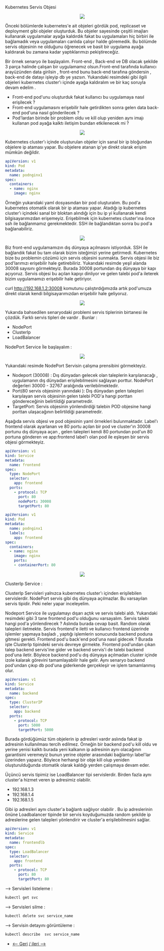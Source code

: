 Kubernetes Servis Objesi  

<p align="center">
  <img src="https://user-images.githubusercontent.com/38957716/136458267-948bbf01-8fdc-410f-8e89-2ddaa02cba85.png"/>
</p>

Önceki bölümlerde kubernetes'e ait objeleri gördük pod, replicaset ve deployment gibi objeler oluşturduk. Bu objeler sayesinde çeşitli imajları kullanarak uygulamalar ayağa kaldırdık fakat bu uygulamaları hiç birbiri ile bağlamadık veya uygulamaları canlıda çalışır halde göremedik. Bu bölümde servis objesinin ne olduğunu öğrenecek ve basit bir uygulama ayağa kaldırarak bu zamana kadar yaptıklarımızı pekiştireceğiz. 

Bir örnek senaryo ile başlayalım. Front-end , Back-end ve DB olacak şekilde 3 parça halinde çalışan bir uygulamamız olsun.Front-end tarafında kullanıcı arayüzünden data girilsin  , front-end bunu back-end tarafına göndersin , back-end de datayı işleyip db ye yazsın.  Yukarıdaki resimdeki gibi ilgili objeleri kubernetes cluster'ı içinde ayağa kaldıralım ve bir kaç soruyla devam edelim .

-   Front-end pod'unu oluşturduk  fakat kullanıcı bu uygulamaya nasıl erişilecek ? 
-   Front-end uygulamasını erişebilir hale getirdikten sonra gelen data back-end pod'una nasıl gönderilecek ? 
-  Pod'lardan birinde bir problem oldu ve kill olup yeniden aynı imajı kullanan pod ayağa kalktı iletişim bundan etkilenecek mi ? 

<p align="center">
  <img src="https://user-images.githubusercontent.com/38957716/136466330-c22a4199-fe07-40b6-8ba0-c187f860c8a0.png"/>
</p>


Kubernetes  cluster'ı içinde oluşturulan objeler için sanal bir ip bloğundan objelere ip ataması yapar.  Bu objelere atanan ip'ye direkt olarak erişim mümkün değildir.

```yaml
apiVersion: v1
kind: Pod
metadata:
  name: podnginx1
spec:
  containers:
  - name: nginx
    image: nginx
```
Örneğin yukarıdaki yaml dosyasından bir pod oluşturalım. Bu pod'a kubernetes otomatik olarak bir ip ataması yapar.  Atadığı ip kubernetes cluster'ı içindeki sanal bir bloktan alındığı için  bu ip yi kullanarak kendi bilgisayarımızdan erişemeyiz. Erişebilmek için kubernetes cluster'ına önce ssh ile bağlanmamız gerekmektedir. SSH ile bağlandıktan sonra bu pod'a bağlanabiliriz. 

<p align="center">
  <img src="https://user-images.githubusercontent.com/38957716/136467710-b8d18170-af13-4389-bd96-2965fc345ecc.png"/>
</p>

Biz front-end uygulamamızın dış dünyaya açılmasını istiyorduk. SSH ile bağlandık fakat bu tam olarak bizim isteğimizi yerine getirmedi. 
Kubernetes bize bu problemin çözümü için servis objesini sunmakta. Servis objesi ile biz pod'larımızı erişebilir hale getirebiliriz. Yukarıdaki resimde yeşil alanda  30008 sayısını görmekteyiz. Burada 30008 portundan dış dünyaya bir kapı açıyoruz. Servis objesi bu açılan kapıyı dinliyor ve gelen talebi pod'a ileterek bizim uygulamamızı erişebilir hale getiriyor.

curl http://192.168.1.2:30008 komutunu çalıştırdığımızda artık pod'umuza direkt olarak kendi bilgisayarımızdan erişebilir hale geliyoruz. 
<p align="center">
  <img src="https://user-images.githubusercontent.com/38957716/136468624-3658d816-d2b0-478f-a120-e9cadfed3923.png"/>
</p>

Yukarıda bahsedilen senaryodaki problemi servis tiplerinin birtanesi ile çözdük. Farklı servis tipleri de vardır . Bunlar : 
- NodePort
- ClusterIp
- LoadBalancer

NodePort Service İle başlayalım  : 
<p align="center">
  <img src="https://user-images.githubusercontent.com/38957716/136469091-6eb0e346-964f-4bfd-b7c4-7a5159de9b9c.png"/>
</p>

Yukarıdaki resimde NodePort Servisin çalışma prensibini görmekteyiz. 
- Nodeport (30008) : Dış dünyadan gelecek olan taleplerin karşılanacağı , uygulamanın dış dünyadan erişilebilmesini sağlayan porttur. NodePort değerleri 30000 - 32767 aralığında verilebilmektedir.
- Port(80 servis objesinin yanındaki ): Dış dünyadan gelen talepleri karşılayan servis objesinin gelen talebi POD'a hangi porttan göndereceğinin belirtildiği parametredir.
- TargetPort: Servis objesinin yönlendirdiği talebin POD objesine hangi porttan ulaşacağının belirtildiği parametredir. 

Aşağıda servis objesi ve pod objesinin yaml örnekleri bulunmaktadır. Label'ı frontend olarak ayarlanan ve 80 portu açılan bir pod ve cluster'ın 30008 portunu dış dünyaya açan , gelen talepleri kendi 80 portundan pod'un 80 portuna gönderen ve app:frontend label'ı olan pod ile eşleşen bir servis objesi görmekteyiz. 
```yaml
apiVersion: v1
kind: Service
metadata:
  name: frontend
spec:
  type: NodePort
  selector:
    app: frontend
  ports:
    - protocol: TCP
      port: 80
      nodePort: 30008
      targetPort: 80
```
```yaml
apiVersion: v1
kind: Pod
metadata:
  name: podnginx1
  labels:
    app: frontend
spec:
  containers:
  - name: nginx
    image: nginx
    ports:
    - containerPort: 80
```
<p align="center">
  <img src="https://user-images.githubusercontent.com/38957716/136471202-7f4185cf-4b44-4108-8e28-d7e988a4136d.png"/>
</p>


ClusterIp Service : 

ClusterIp Servisleri yalnızca kubernetes cluster'ı içinden erişilebilen servislerdir. NodePort servis gibi dış dünyaya açılmazlar. Bu varsayılan servis tipidir. Peki neler yapar inceleyelim.


Nodeport Service ile uygulamayı dışarı açtık ve servis talebi aldı. Yukarıdaki resimdeki gibi 3 tane frontend pod'u olduğunu varsayalım. Servis talebi hangi pod'a yönlendirecek ? Aslında burada cevap basit. Random olarak talepleri iletmekte. Servis frontend'e iletti ve kullanıcı frontend üzerinde işlemler yapmaya başladı , yaptığı işlemlerin sonucunda backend poduna gitmesi gerekti. Frontend pod'u back'end pod'una nasıl gidecek ? Burada işte ClusterIp tipindeki servis devreye girmekte. Frontend pod'undan çıkan talep backend servis'ine gider ve backend servis'i de talebi backend pod'una iletir. Böylece backend pod'u dış dünyaya açılmadan cluster içinde izole kalarak görevini tamamlayabilir hale gelir. Aynı senaryo backend pod'undan çıkıp db pod'una giderkende gerçekleşir ve işlem tamamlanmış olur. 
```yaml
apiVersion: v1
kind: Service
metadata:
  name: backend
spec:
  type: ClusterIP
  selector:
    app: backend
  ports:
    - protocol: TCP
      port: 5000
      targetPort: 5000
```
Burada gördüğümüz tüm objelerin ip adresleri vardır aslında fakat ip adresinin kullanılması tercih edilmez. Örneğin bir backend pod'u kill oldu ve yerine yenisi kalktı burada yeni kalkanın ip adresinin aynı olacağının garantisini veremeyiz bunun yerine objeler arasındaki bağlantıyı label'lar üzerinden yaparız. Böylece herhangi bir obje kill olup yeniden oluşturulduğunda otomatik olarak kaldığı yerden çalışmaya devam eder.


Üçüncü servis tipimiz ise LoadBalancer tipi servislerdir. Birden fazla aynı cluster'a hizmet veren ip adresimiz olabilir.

- 192.168.1.3 
- 192.168.1.4
- 192.168.1.5

Gibi ip adresleri aynı cluster'a bağlantı sağlıyor olabilir .  Bu ip adreslerinin önüne Loadbalancer tipinde bir servis koyduğumuzda random şekilde ip adreslerine gelen talepleri yönlendirir ve cluster'a erişilebilmesini sağlar. 

```yaml
apiVersion: v1
kind: Service
metadata:
  name: frontendlb
spec:
  type: LoadBalancer
  selector:
    app: frontend
  ports:
    - protocol: TCP
      port: 80
      targetPort: 80
```

--> Servisleri listeleme :
```bash
kubectl get svc
```
--> Servisleri silme :
```bash
kubectl delete svc service_name
```

--> Servisin detayını görüntüleme :
```bash
kubectl describe  svc service_name
```

* [<-- Geri](https://github.com/softwareoneturkey/swo-k8s-tepmlates/tree/main/Namespace) [/ ileri -->  ](https://github.com/softwareoneturkey/swo-k8s-tepmlates/tree/main/ConfigMap) 
